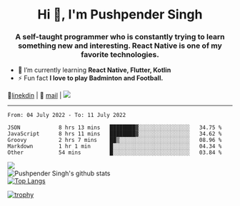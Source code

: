 <h1 align="center">Hi 👋, I'm Pushpender Singh</h1>
<h3 align="center">A self-taught programmer who is constantly trying to learn something new and interesting. React Native is one of my favorite technologies.</h3>

- 🌱 I’m currently learning **React Native, Flutter, Kotlin**
- ⚡ Fun fact **I love to play Badminton and Football.**

👔[linekdin](https://www.linkedin.com/in/pushpender-singh-240061202/) | 📧 [mail](mailto:pushpendersingh@p2devs.com) | ![](https://komarev.com/ghpvc/?username=pushpender-singh-ap&color=blue)


---

<!--START_SECTION:waka-->

```text
From: 04 July 2022 - To: 11 July 2022

JSON            8 hrs 13 mins   ████████▓░░░░░░░░░░░░░░░░   34.75 %
JavaScript      8 hrs 11 mins   ████████▓░░░░░░░░░░░░░░░░   34.62 %
Groovy          2 hrs 7 mins    ██▒░░░░░░░░░░░░░░░░░░░░░░   08.96 %
Markdown        1 hr 1 min      █░░░░░░░░░░░░░░░░░░░░░░░░   04.34 %
Other           54 mins         █░░░░░░░░░░░░░░░░░░░░░░░░   03.84 %
```

<!--END_SECTION:waka-->

<img align="left" src="https://github-readme-streak-stats.herokuapp.com/?user=pushpender-singh-ap&theme=dark" /></br>
![Pushpender Singh's github stats](https://github-readme-stats.vercel.app/api?username=pushpender-singh-ap&show_icons=true&theme=radical&count_private=true)</br>
[![Top Langs](https://github-readme-stats.vercel.app/api/top-langs/?username=pushpender-singh-ap&theme=radical)](https://github.com/pushpender-singh-ap/github-readme-stats)

[![trophy](https://github-profile-trophy.vercel.app/?username=pushpender-singh-ap&theme=onedark)](https://github.com/pushpender-singh-ap/pushpender-singh-ap)
